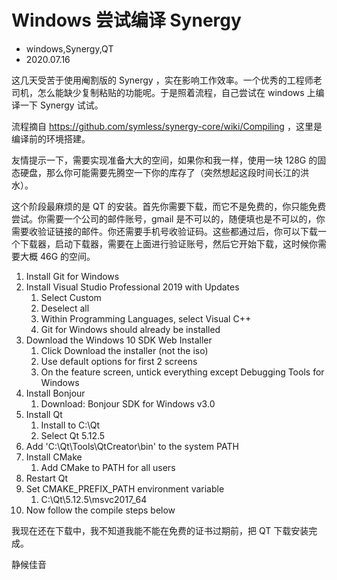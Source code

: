 # Windows 尝试编译 Synergy 
- windows,Synergy,QT
- 2020.07.16

这几天受苦于使用阉割版的 Synergy ，实在影响工作效率。一个优秀的工程师老司机，怎么能缺少复制粘贴的功能呢。于是照着流程，自己尝试在 windows 上编译一下 Synergy 试试。

流程摘自 <https://github.com/symless/synergy-core/wiki/Compiling> ，这里是编译前的环境搭建。

友情提示一下，需要实现准备大大的空间，如果你和我一样，使用一块 128G 的固态硬盘，那么你可能需要先腾空一下你的库存了（突然想起这段时间长江的洪水）。

这个阶段最麻烦的是 QT 的安装。首先你需要下载，而它不是免费的，你只能免费尝试。你需要一个公司的邮件账号，gmail 是不可以的，随便填也是不可以的，你需要收验证链接的邮件。你还需要手机号收验证码。这些都通过后，你可以下载一个下载器，启动下载器，需要在上面进行验证账号，然后它开始下载，这时候你需要大概 46G 的空间。

1. Install Git for Windows
2. Install Visual Studio Professional 2019 with Updates
    1. Select Custom
    2. Deselect all
    3. Within Programming Languages, select Visual C++
    4. Git for Windows should already be installed
3. Download the Windows 10 SDK Web Installer
    1. Click Download the installer (not the iso)
    2. Use default options for first 2 screens
    3. On the feature screen, untick everything except Debugging Tools for Windows
4. Install Bonjour
    1. Download: Bonjour SDK for Windows v3.0
5. Install Qt
    1. Install to C:\Qt
    2. Select Qt 5.12.5
6. Add 'C:\Qt\Tools\QtCreator\bin' to the system PATH
7. Install CMake
    1. Add CMake to PATH for all users
8. Restart Qt
9. Set CMAKE_PREFIX_PATH environment variable
    1. C:\Qt\5.12.5\msvc2017_64
10. Now follow the compile steps below


我现在还在下载中，我不知道我能不能在免费的证书过期前，把 QT 下载安装完成。

静候佳音